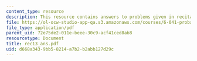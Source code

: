 ```yaml
---
content_type: resource
description: This resource contains answers to problems given in recitation thirteen.
file: https://ol-ocw-studio-app-qa.s3.amazonaws.com/courses/6-041-probabilistic-systems-analysis-and-applied-probability-spring-2006/d668a3439bb58214a7b2b2abb127d29c_rec13_ans.pdf
file_type: application/pdf
parent_uid: 72e75de2-011e-beee-30c9-acf41ced8ab8
resourcetype: Document
title: rec13_ans.pdf
uid: d668a343-9bb5-8214-a7b2-b2abb127d29c
---
```

